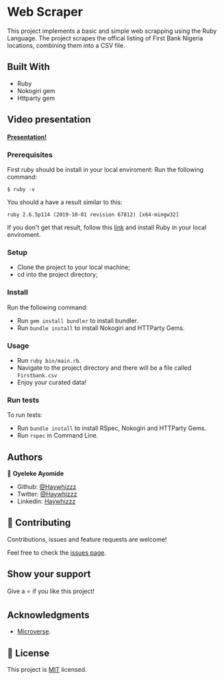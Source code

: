 # Web Scraper

This project implements a basic and simple web scrapping using the Ruby Language. The project scrapes the offical listing of First Bank Nigeria locations, combining them into a CSV file.

## Built With

- Ruby
- Nokogiri gem
- Httparty gem

## Video presentation

#### [Presentation!](https://www.loom.com/share/502f7a76737b4bb6bbcf4279771f0db3)

### Prerequisites

First ruby should be install in your local enviroment:
Run the following command:

```
$ ruby -v
```

You should a have a result similar to this:

```
ruby 2.6.5p114 (2019-10-01 revision 67812) [x64-mingw32]
```

If you don't get that result, follow this [link](https://www.ruby-lang.org/en/documentation/installation/) and install Ruby in your local enviroment.

### Setup

- Clone the project to your local machine;
- cd into the project directory;

### Install

Run the following command:
- Run `gem install bundler` to install bundler.
- Run `bundle install` to install Nokogiri and HTTParty Gems.

### Usage

- Run `ruby bin/main.rb`.
- Navigate to the project directory and there will be a file called `Firstbank.csv` 
- Enjoy your curated data!


### Run tests

To run tests:
- Run `bundle install` to install RSpec, Nokogiri and HTTParty Gems.
- Run `rspec` in Command Line.

## Authors

👤 **Oyeleke Ayomide**

- Github: [@Haywhizzz](https://github.com/Haywhizzz)
- Twitter: [@Haywhizzz](https://twitter.com/Haywhizzz)
- Linkedin: [Haywhizzz](https://www.linkedin.com/in/oyeleke-ayomide-b962421a6/)
 
## 🤝 Contributing

Contributions, issues and feature requests are welcome!

Feel free to check the [issues page](issues/).

## Show your support

Give a ⭐️ if you like this project!

## Acknowledgments

- [Microverse](https://www.microverse.org/).

## 📝 License

This project is [MIT](lic.url) licensed.

